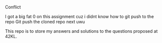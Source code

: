 
Conflict

I got a big fat 0 on this assignment cuz i didnt know how to git push to the repo
Git push the cloned repo next uwu

This repo is to store my answers and solutions to the questions proposed at 42KL. 
